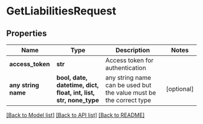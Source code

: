 # GetLiabilitiesRequest


## Properties
Name | Type | Description | Notes
------------ | ------------- | ------------- | -------------
**access_token** | **str** | Access token for authentication | 
**any string name** | **bool, date, datetime, dict, float, int, list, str, none_type** | any string name can be used but the value must be the correct type | [optional]

[[Back to Model list]](../README.md#documentation-for-models) [[Back to API list]](../README.md#documentation-for-api-endpoints) [[Back to README]](../README.md)


